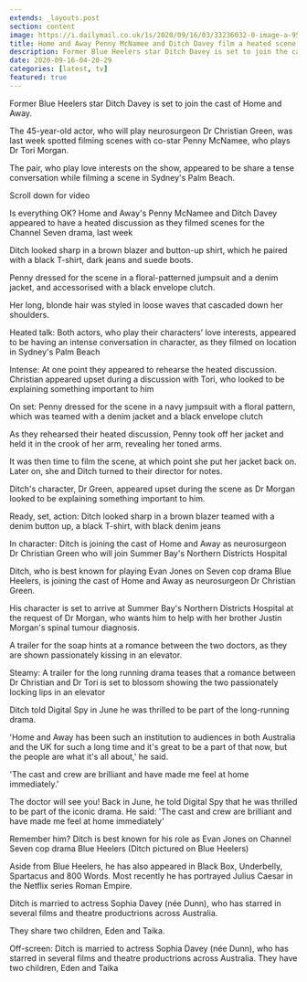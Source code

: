 ```yaml
---
extends: _layouts.post
section: content
image: https://i.dailymail.co.uk/1s/2020/09/16/03/33236032-0-image-a-95_1600223611310.jpg 
title: Home and Away Penny McNamee and Ditch Davey film a heated scene 
description: Former Blue Heelers star Ditch Davey is set to join the cast of Home and Away. 
date: 2020-09-16-04-20-29 
categories: [latest, tv] 
featured: true 
--- 
```

Former Blue Heelers star Ditch Davey is set to join the cast of Home and Away.

The 45-year-old actor, who will play neurosurgeon Dr Christian Green, was last week spotted filming scenes with co-star Penny McNamee, who plays Dr Tori Morgan.

The pair, who play love interests on the show, appeared to be share a tense conversation while filming a scene in Sydney's Palm Beach.

Scroll down for video 

Is everything OK? Home and Away's Penny McNamee and Ditch Davey appeared to have a heated discussion as they filmed scenes for the Channel Seven drama, last week

Ditch looked sharp in a brown blazer and button-up shirt, which he paired with a black T-shirt, dark jeans and suede boots. 

Penny dressed for the scene in a floral-patterned jumpsuit and a denim jacket, and accessorised with a black envelope clutch.

Her long, blonde hair was styled in loose waves that cascaded down her shoulders.

Heated talk: Both actors, who play their characters' love interests, appeared to be having an intense conversation in character, as they filmed on location in Sydney's Palm Beach

Intense: At one point they appeared to rehearse the heated discussion. Christian appeared upset during a discussion with Tori, who looked to be explaining something important to him

On set: Penny dressed for the scene in a navy jumpsuit with a floral pattern, which was teamed with a denim jacket and a black envelope clutch

As they rehearsed their heated discussion, Penny took off her jacket and held it in the crook of her arm, revealing her toned arms.

It was then time to film the scene, at which point she put her jacket back on. Later on, she and Ditch turned to their director for notes. 

Ditch's character, Dr Green, appeared upset during the scene as Dr Morgan looked to be explaining something important to him. 

Ready, set, action: Ditch looked sharp in a brown blazer teamed with a denim button up, a black T-shirt, with black denim jeans

In character: Ditch is joining the cast of Home and Away as neurosurgeon Dr Christian Green who will join Summer Bay's Northern Districts Hospital

Ditch, who is best known for playing Evan Jones on Seven cop drama Blue Heelers, is joining the cast of Home and Away as neurosurgeon Dr Christian Green.

His character is set to arrive at Summer Bay's Northern Districts Hospital at the request of Dr Morgan, who wants him to help with her brother Justin Morgan's spinal tumour diagnosis.

A trailer for the soap hints at a romance between the two doctors, as they are shown passionately kissing in an elevator. 

Steamy: A trailer for the long running drama teases that a romance between Dr Christian and Dr Tori is set to blossom showing the two passionately locking lips in an elevator

Ditch told Digital Spy in June he was thrilled to be part of the long-running drama.

'Home and Away has been such an institution to audiences in both Australia and the UK for such a long time and it's great to be a part of that now, but the people are what it's all about,' he said.

'The cast and crew are brilliant and have made me feel at home immediately.'

The doctor will see you! Back in June, he told Digital Spy that he was thrilled to be part of the iconic drama. He said: 'The cast and crew are brilliant and have made me feel at home immediately'

Remember him? Ditch is best known for his role as Evan Jones on Channel Seven cop drama Blue Heelers (Ditch pictured on Blue Heelers)

Aside from Blue Heelers, he has also appeared in Black Box, Underbelly, Spartacus and 800 Words. Most recently he has portrayed Julius Caesar in the Netflix series Roman Empire.

Ditch is married to actress Sophia Davey (née Dunn), who has starred in several films and theatre productrions across Australia.

They share two children, Eden and Taika.

Off-screen: Ditch is married to actress Sophia Davey (née Dunn), who has starred in several films and theatre productrions across Australia. They have two children, Eden and Taika 

